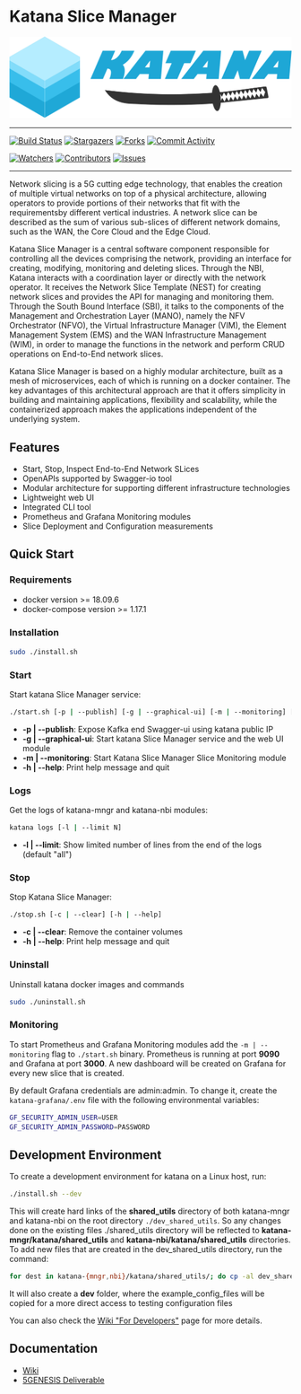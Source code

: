 # Katana Slice Manager

![Katana Logo](./katana-ui/ui/static/images/katana-logo.svg)

----------

[![Build Status](http://jenkins.medianetlab.eu:8080/buildStatus/icon?job=katana+slice+manager%2Fmaster)](http://jenkins.medianetlab.eu:8080/job/katana%20slice%20manager/job/master/)
[![Stargazers](https://img.shields.io/github/stars/medianetlab/katana-slice_manager?style=for-the-badge)](https://github.com/medianetlab/katana-slice_manager/stargazers)
[![Forks](https://img.shields.io/github/forks/medianetlab/katana-slice_manager?style=for-the-badge)](https://github.com/medianetlab/katana-slice_manager/network/members)
[![Commit Activity](https://img.shields.io/github/commit-activity/m/medianetlab/katana-slice_manager?style=for-the-badge)](https://github.com/medianetlab/katana-slice_manager/graphs/commit-activity)

[![Watchers](https://img.shields.io/github/watchers/medianetlab/katana-slice_manager?style=for-the-badge)](https://github.com/medianetlab/katana-slice_manager/watchers)
[![Contributors](https://img.shields.io/github/contributors/medianetlab/katana-slice_manager?style=for-the-badge)](https://github.com/medianetlab/katana-slice_manager/graphs/contributors)
[![Issues](https://img.shields.io/github/issues/medianetlab/katana-slice_manager?style=for-the-badge)](https://github.com/medianetlab/katana-slice_manager/issues)

----------

Network slicing is a 5G cutting edge technology, that enables the creation of multiple virtual networks on top of a physical architecture, allowing operators to provide portions of their networks that fit with the requirementsby different vertical industries. A network slice can be described as the sum of various sub-slices of different network domains, such as the WAN, the Core Cloud and the Edge Cloud.

Katana Slice Manager is a central software component responsible for controlling all the devices comprising the network, providing an interface for creating, modifying, monitoring and deleting slices. Through the NBI, Katana interacts with a coordination layer or directly with the network operator. It receives the Network Slice Template (NEST) for creating network slices and provides the API for managing and monitoring them. Through the South Bound Interface (SBI), it talks to the components of the Management and Orchestration Layer (MANO), namely the NFV Orchestrator (NFVO), the Virtual Infrastructure Manager (VIM), the Element Management System (EMS) and the WAN Infrastructure Management (WIM), in order to manage the functions in the network and perform CRUD operations on End-to-End network slices.

Katana Slice Manager is based on a highly modular architecture, built as a mesh of microservices, each of which is running on a docker container. The key advantages of this architectural approach are that it offers simplicity in building and maintaining applications, flexibility and scalability, while the containerized approach makes the applications independent of the underlying system.

## Features

- Start, Stop, Inspect End-to-End Network SLices
- OpenAPIs supported by Swagger-io tool
- Modular architecture for supporting different infrastructure technologies
- Lightweight web UI
- Integrated CLI tool
- Prometheus and Grafana Monitoring modules
- Slice Deployment and Configuration measurements

## Quick Start

### Requirements

- docker version >= 18.09.6
- docker-compose version >= 1.17.1

### Installation

```bash
sudo ./install.sh
```

### Start

Start katana Slice Manager service:

```bash
./start.sh [-p | --publish] [-g | --graphical-ui] [-m | --monitoring] [-h | --help]
```

- __-p | --publish__: Expose Kafka end Swagger-ui using katana public IP
- __-g | --graphical-ui__: Start katana Slice Manager service and the web UI module
- __-m | --monitoring__: Start Katana Slice Manager Slice Monitoring module
- __-h | --help__: Print help message and quit

### Logs

Get the logs of katana-mngr and katana-nbi modules:

```bash
katana logs [-l | --limit N]
```

- __-l | --limit__: Show limited number of lines from the end of the logs (default "all")

### Stop

Stop Katana Slice Manager:

```bash
./stop.sh [-c | --clear] [-h | --help]
```

- __-c | --clear__: Remove the container volumes
- __-h | --help__: Print help message and quit

### Uninstall

Uninstall katana docker images and commands

```bash
sudo ./uninstall.sh
```

### Monitoring

To start Prometheus and Grafana Monitoring modules add the `-m | --monitoring` flag to `./start.sh` binary. Prometheus is running at port __9090__ and Grafana at port __3000__. A new dashboard will be created on Grafana for every new slice that is created.

By default Grafana credentials are admin:admin. To change it, create the `katana-grafana/.env` file with the following environmental variables:

```bash
GF_SECURITY_ADMIN_USER=USER
GF_SECURITY_ADMIN_PASSWORD=PASSWORD
```

## Development Environment

To create a development environment for katana on a Linux host, run:

```bash
./install.sh --dev
```

This will create hard links of the __shared_utils__ directory of both katana-mngr and katana-nbi on the root directory `./dev_shared_utils`. So any changes done on the existing files ./shared_utils directory will be reflected to __katana-mngr/katana/shared_utils__ and __katana-nbi/katana/shared_utils__ directories. To add new files that are created in the dev_shared_utils directory, run the command:

```bash
for dest in katana-{mngr,nbi}/katana/shared_utils/; do cp -al dev_shared_utils/{PATH_TO_NEW_FILE} $dest; done
```

It will also create a **dev** folder, where the example_config_files will be copied for a more direct access to testing configuration files

You can also check the [Wiki "For Developers"](https://github.com/medianetlab/katana-slice_manager/wiki/developers) page for more details.

## Documentation

- [Wiki](https://github.com/medianetlab/katana-slice_manager/wiki)
- [5GENESIS Deliverable](https://5genesis.eu/wp-content/uploads/2019/10/5GENESIS_D3.3_v1.0.pdf)
